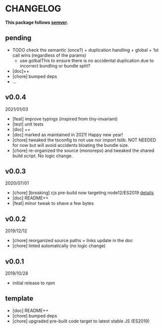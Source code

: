 # CHANGELOG
**This package follows [semver](https://semver.org/).**

## pending
* TODO check the semantic (once?) + duplication handling + global + 1st call wins (regardless of the params)
  * use golbalThis to ensure there is no accidental duplication due to incorrect bundling or bundle split?
* [doc]++
* [chore] bumped deps
* ...

## v0.0.4
2021/01/03
* [feat] improve typings (inspired from tiny-invariant)
* [test] unit tests
* [doc] ++
* [doc] marked as maintained in 2021! Happy new year!
* [chore] tweaked the tsconfig to not use nor import tslib. NOT NEEDED for now but will avoid accidents bloating the bundle size.
* [chore] re-organized the source (monorepo) and tweaked the shared build script. No logic change.

## v0.0.3
2020/07/01
* [chore] [breaking] cjs pre-build now targeting node12/ES2019 [details](../../CONTRIBUTING/module-exports.md)
* [doc] README++
* [feat] minor tweak to shave a few bytes

## v0.0.2
2019/12/12
* [chore] reorganized source paths = links update in the doc
* [chore] linted automatically (no logic change)

## v0.0.1
2019/10/28
* initial release to npm

## template
* [doc] README++
* [chore] bumped deps
* [chore] upgraded pre-built code target to latest stable JS (ES2019)

